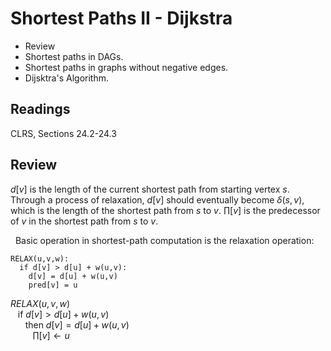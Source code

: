 # Shortest Paths II - Dijkstra
- Review
- Shortest paths in DAGs.
- Shortest paths in graphs without negative edges.
- Dijsktra's Algorithm.

## Readings
CLRS, Sections 24.2-24.3

## Review

$d[v]$ is the length of the current shortest path from starting vertex $s$.
Through a process of relaxation, $d[v]$ should eventually become
$\delta(s,v)$, which is the length of the shortest path from $s$ to $v$.
$\prod[v]$ is the predecessor of $v$ in the shortest path from $s$ to $v$.

&nbsp;  Basic operation in shortest-path computation is the relaxation 
operation:
```
RELAX(u,v,w):
  if d[v] > d[u] + w(u,v):
    d[v] = d[u] + w(u,v)
    pred[v] = u
```

$RELAX(u,v,w)$<br>
&nbsp;&nbsp;&nbsp;if $d[v] > d[u] + w(u,v)$<br>
&nbsp;&nbsp;&nbsp;&nbsp;&nbsp;&nbsp;then $d[v] = d[u] + w(u,v)$<br>
&nbsp;&nbsp;&nbsp;&nbsp;&nbsp;&nbsp;&nbsp;&nbsp;&nbsp;$\prod[v]\leftarrow u$
